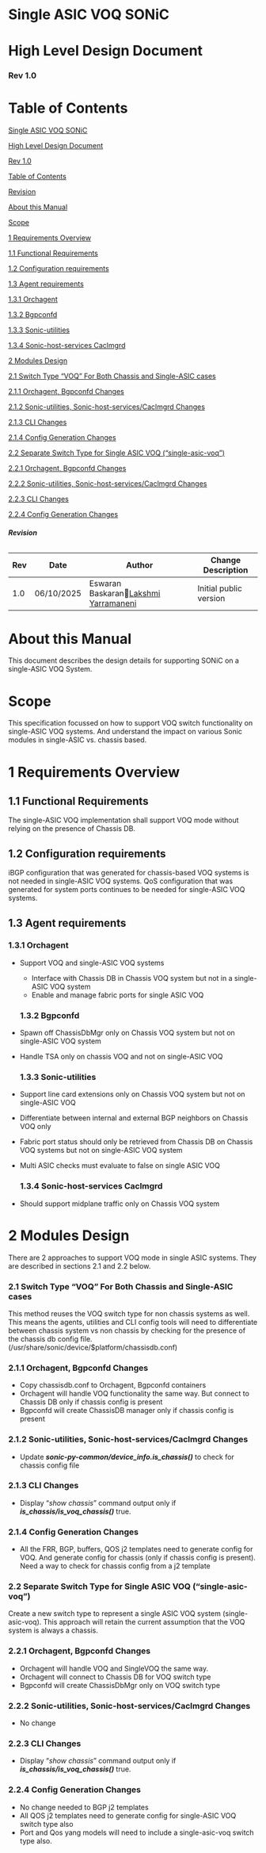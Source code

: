 # **Single ASIC VOQ SONiC**

# **High Level Design Document**

### **Rev 1.0**

# **Table of Contents**

[Single ASIC VOQ SONiC](#single-asic-voq-sonic)

[High Level Design Document](#high-level-design-document)

[Rev 1.0](#rev-1.0)

[Table of Contents](#table-of-contents)

[Revision](#revision)

[About this Manual](#about-this-manual)

[Scope](#scope)

[1 Requirements Overview](#1-requirements-overview)

[1.1 Functional Requirements](#1.1-functional-requirements)

[1.2 Configuration requirements](#1.2-configuration-requirements)

[1.3 Agent requirements](#1.3-agent-requirements)

[1.3.1 Orchagent](#1.3.1-orchagent)

[1.3.2 Bgpconfd](#1.3.2-bgpconfd)

[1.3.3 Sonic-utilities](#1.3.3-sonic-utilities)

[1.3.4 Sonic-host-services Caclmgrd](#1.3.4-sonic-host-services-caclmgrd)

[2 Modules Design](#2-modules-design)

[2.1 Switch Type “VOQ” For Both Chassis and Single-ASIC cases](#2.1-switch-type-“voq”-for-both-chassis-and-single-asic-cases)

[2.1.1 Orchagent, Bgpconfd Changes](#2.1.1-orchagent,-bgpconfd-changes)

[2.1.2 Sonic-utilities, Sonic-host-services/Caclmgrd Changes](#2.1.2-sonic-utilities,-sonic-host-services/caclmgrd-changes)

[2.1.3 CLI Changes](#2.1.3-cli-changes)

[2.1.4 Config Generation Changes](#2.1.4-config-generation-changes)

[2.2 Separate Switch Type for Single ASIC VOQ (“single-asic-voq”)](#2.2-separate-switch-type-for-single-asic-voq-\(“single-asic-voq”\))

[2.2.1 Orchagent, Bgpconfd Changes](#2.2.1-orchagent,-bgpconfd-changes)

[2.2.2 Sonic-utilities, Sonic-host-services/Caclmgrd Changes](#2.2.2-sonic-utilities,-sonic-host-services/caclmgrd-changes)

[2.2.3 CLI Changes](#2.2.3-cli-changes)

[2.2.4 Config Generation Changes](#2.2.4-config-generation-changes)

###### **Revision**

| Rev | Date | Author | Change Description |
| ----- | ----- | ----- | ----- |
| 1.0 | 06/10/2025 | Eswaran Baskaran[Lakshmi Yarramaneni](mailto:lakshmi@nexthop.ai) | Initial public version |

# **About this Manual**

This document describes the design details for supporting SONiC on a single-ASIC VOQ System. 

# **Scope**

This specification focussed on how to support VOQ switch functionality on single-ASIC VOQ systems. And understand the impact on various Sonic modules in single-ASIC vs. chassis based.

# **1 Requirements Overview**

## **1.1 Functional Requirements**

The single-ASIC VOQ implementation shall support VOQ mode without relying on the presence of Chassis DB.

## **1.2 Configuration requirements**

iBGP configuration that was generated for chassis-based VOQ systems is not needed in single-ASIC VOQ systems. QoS configuration that was generated for system ports continues to be needed for single-ASIC VOQ systems. 

## **1.3 Agent requirements**

### **1.3.1 Orchagent**

- Support VOQ and single-ASIC VOQ systems  
  - Interface with Chassis DB in Chassis VOQ system but not in a single-ASIC VOQ system  
  - Enable and manage fabric ports for single ASIC VOQ

  ### **1.3.2 Bgpconfd**

- Spawn off ChassisDbMgr only on Chassis VOQ system but not on single-ASIC VOQ system  
- Handle TSA only on chassis VOQ and not on single-ASIC VOQ

  ### **1.3.3 Sonic-utilities**

- Support line card extensions only on Chassis VOQ system but not on single-ASIC VOQ  
- Differentiate between internal and external BGP neighbors on Chassis VOQ only  
- Fabric port status should only be retrieved from Chassis DB on Chassis VOQ systems but not on single-ASIC VOQ system  
- Multi ASIC checks must evaluate to false on single ASIC VOQ

  ### **1.3.4 Sonic-host-services Caclmgrd**

- Should support midplane traffic only on Chassis VOQ system

# **2 Modules Design**

There are 2 approaches to support VOQ mode in single ASIC systems. They are described in sections 2.1 and 2.2 below.

### **2.1 Switch Type “VOQ” For Both Chassis and Single-ASIC cases**

This method reuses the VOQ switch type for non chassis systems as well. This means the agents, utilities and CLI config tools will need to differentiate between chassis system vs non chassis by checking for the presence of the chassis db config file. (/usr/share/sonic/device/$platform/chassisdb.conf)

### **2.1.1 Orchagent, Bgpconfd Changes**

- Copy chassisdb.conf to Orchagent, Bgpconfd containers  
- Orchagent will handle VOQ functionality the same way. But connect to Chassis DB only if chassis config is present  
- Bgpconfd will create ChassisDB manager only if chassis config is present

### **2.1.2 Sonic-utilities, Sonic-host-services/Caclmgrd Changes**

- Update ***sonic-py-common/device\_info.is\_chassis()*** to check for chassis config file

### **2.1.3 CLI Changes**

- Display “*show chassis*” command output only if ***is\_chassis/is\_voq\_chassis()*** true.

### **2.1.4 Config Generation Changes**

- All the FRR, BGP, buffers, QOS j2 templates need to generate config for VOQ. And generate config for chassis (only if chassis config is present).  
  Need a way to check for chassis config from a j2 template 

### **2.2 Separate Switch Type for Single ASIC VOQ (“single-asic-voq”)**

Create a new switch type to represent a single ASIC VOQ system (single-asic-voq). This approach will retain the current assumption that the VOQ system is always a chassis.

### **2.2.1 Orchagent, Bgpconfd Changes**

- Orchagent will handle VOQ and SingleVOQ the same way.   
- Orchagent will connect to Chassis DB for VOQ switch type  
- Bgpconfd will create ChassisDbMgr only on VOQ switch type

### **2.2.2 Sonic-utilities, Sonic-host-services/Caclmgrd Changes**

- No change

### **2.2.3 CLI Changes**

- Display “*show chassis*” command output only if ***is\_chassis/is\_voq\_chassis()*** true.

### **2.2.4 Config Generation Changes**

- No change needed to BGP j2 templates  
- All QOS j2 templates need to generate config for single-ASIC VOQ switch type also  
- Port and Qos yang models will need to include a single-asic-voq switch type also.

